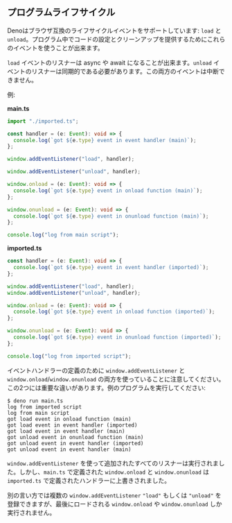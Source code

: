 <!-- ## Program lifecycle -->
## プログラムライフサイクル

<!--
Deno supports browser compatible lifecycle events: `load` and `unload`. You can
use these events to provide setup and cleanup code in your program.
-->
Denoはブラウザ互換のライフサイクルイベントをサポートしています: `load` と `unload`。プログラム中でコードの設定とクリーンアップを提供するためにこれらのイベントを使うことが出来ます。

<!--
Listeners for `load` events can be asynchronous and will be awaited. Listeners
for `unload` events need to be synchronous. Both events cannot be cancelled.
-->
`load` イベントのリスナーは async や await になることが出来ます。`unload` イベントのリスナーは同期的である必要があります。この両方のイベントは中断できません。

<!-- Example: -->
例:

**main.ts**

```ts
import "./imported.ts";

const handler = (e: Event): void => {
  console.log(`got ${e.type} event in event handler (main)`);
};

window.addEventListener("load", handler);

window.addEventListener("unload", handler);

window.onload = (e: Event): void => {
  console.log(`got ${e.type} event in onload function (main)`);
};

window.onunload = (e: Event): void => {
  console.log(`got ${e.type} event in onunload function (main)`);
};

console.log("log from main script");
```

**imported.ts**

```ts
const handler = (e: Event): void => {
  console.log(`got ${e.type} event in event handler (imported)`);
};

window.addEventListener("load", handler);
window.addEventListener("unload", handler);

window.onload = (e: Event): void => {
  console.log(`got ${e.type} event in onload function (imported)`);
};

window.onunload = (e: Event): void => {
  console.log(`got ${e.type} event in onunload function (imported)`);
};

console.log("log from imported script");
```

<!--
Note that you can use both `window.addEventListener` and
`window.onload`/`window.onunload` to define handlers for events. There is a
major difference between them, let's run the example:
-->
イベントハンドラーの定義のために `window.addEventListener` と `window.onload`/`window.onunload` の両方を使っていることに注意してください。この2つには重要な違いがあります。例のプログラムを実行してください:

```shell
$ deno run main.ts
log from imported script
log from main script
got load event in onload function (main)
got load event in event handler (imported)
got load event in event handler (main)
got unload event in onunload function (main)
got unload event in event handler (imported)
got unload event in event handler (main)
```

<!--
All listeners added using `window.addEventListener` were run, but
`window.onload` and `window.onunload` defined in `main.ts` overrode handlers
defined in `imported.ts`.
-->
`window.addEventListener` を使って追加されたすべてのリスナーは実行されました。しかし、`main.ts` で定義された `window.onload` と `window.onunload` は `imported.ts` で定義されたハンドラーに上書きされました。

<!--
In other words, you can register multiple `window.addEventListener` `"load"` or
`"unload"` events, but only the last loaded `window.onload` or `window.onunload`
events will be executed.
-->
別の言い方では複数の `window.addEventListener` `"load"` もしくは `"unload"` を登録できますが、最後にロードされる `window.onload` や `window.onunload` しか実行されません。
